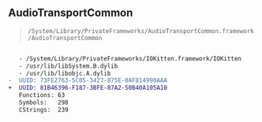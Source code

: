 ## AudioTransportCommon

> `/System/Library/PrivateFrameworks/AudioTransportCommon.framework/AudioTransportCommon`

```diff

   - /System/Library/PrivateFrameworks/IOKitten.framework/IOKitten
   - /usr/lib/libSystem.B.dylib
   - /usr/lib/libobjc.A.dylib
-  UUID: 73FE2763-5C05-3427-875E-0AF814990AAA
+  UUID: 81B46396-F187-3BFE-87A2-50B40A105A10
   Functions: 63
   Symbols:   298
   CStrings:  239

```
